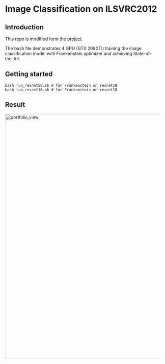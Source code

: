 # Image Classification on ILSVRC2012

## Introduction

This repo is modified form the [project](https://github.com/rwightman/pytorch-image-models).

The bash file demonstrates 4 GPU (GTX 2080TI) training the image classification model with Frankenstein optimizer and achieving State-of-the-Art.


## Getting started

```
bash run_resnet50.sh # for Frankenstein on resnet50
bash run_resnet18.sh # for Frankenstein on resnet18
```

## Result
<img width="800" alt="portfolio_view" src="https://github.com/acctouhou/Frankenstein_optimizer_temp/blob/main/2_Experiment_Pytorch/Imagenet_image_classification/imagenet.png">

